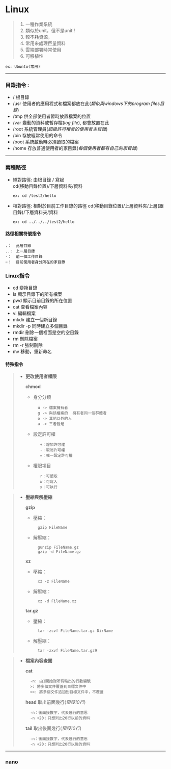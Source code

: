 # Linux

> 1.   一種作業系統
> 2.   類似於unit，但不是unit!!
> 3.   較不耗資源，
> 4.   常用來處理巨量資料
> 5.  雲端部署時常使用
> 6.  可移植性<br>

    ex: Ubunto(常用)

---
### 目錄指令 : 
- /     根目錄<br>
- /usr  使用者的應用程式和檔案都放在此(*類似與windows下的program files目錄*)<br>
- /tmp  供全部使用者暫時放置檔案的位置<br>
- /var  變動的資料或暫存檔(*log file*), 都會放置在此<br>
- /root 系統管理員(*超級許可權者的使用者主目錄*)<br>
- /bin  存放經常使用的命令<br>
- /boot 系統啟動時必須讀取的檔案<br>
- /home 存放普通使用者的家目錄(*每個使用者都有自己的家目錄*)<br>
---
### 兩種路徑
*   絕對路徑: 由根目錄 / 寫起<br>
        cd(移動目錄位置)/下層資料夾/資料
        
        ex: cd /test2/hello
        
*   相對路徑: 相對於目前工作目錄的路徑
        cd(移動目錄位置)/上層資料夾/上層(跟目錄)/下層資料夾/資料
        
        ex: cd ../../../test2/hello

#### 路徑相關符號指令
    .：  此層目錄
    ..： 上一層目錄
    -：  前一個工作目錄
    ~：  目前使用者身分所在的家目錄

### Linux指令
- cd        變換目錄
- ls        顯示目錄下的所有檔案
- pwd       顯示目前目錄的所在位置
- cat       查看檔案內容
- vi        編輯檔案
- mkdir     建立一個新目錄
- mkdir -p  同時建立多個目錄
- rmdir     刪除一個裡面是空的空目錄
- rm        刪除檔案
- rm -r     強制刪除
- mv        移動，重新命名
#### 特殊指令
>   - **更改使用者權限**   
>   
>       **chmod**
>   
>       - 身分分類
>           <pre><code>  u -> 檔案擁有者
>           g -> 與該檔案的  擁有者同一個群體者
>           o -> 其他以外的人
>           a -> 三者皆是</code></pre>
>
>       - 設定許可權
>            <pre><code>   +：增加許可權
>            -：取消許可權
>            =：唯一設定許可權</code></pre>
>
>       - 權限項目
>            <pre><code>   r：可讀取
>            w：可寫入
>            x：可執行</code></pre>


>   - **壓縮與解壓縮**    
>
>       **gzip**<br>
>       - 壓縮：
>           <pre><code>  gzip FileName</code></pre>
>           
>       - 解壓縮：
>           <pre><code>  gunzip FileName.gz
>           gzip -d FileName.gz</code></pre>
>
>       **xz**
>       - 壓縮：
>           <pre><code>  xz -z FileName</code></pre>
>           
>       - 解壓縮：
>           <pre><code>  xz -d FileName.xz</code></pre>
>
>       **tar.gz**<br>
>       - 壓縮：
>           <pre><code>  tar -zcvf FileName.tar.gz DirName</code></pre>
>           
>       - 解壓縮：
>           <pre><code>  tar -zxvf FileName.tar.gz9</code></pre>

>   - **檔案內容查閱**<br>
>   
>       **cat**<br>
>       
>       <pre><code>  -n: 由1開始對所有輸出的行數編號
>       >: 將多個文件覆蓋到目標文件中
>       >>: 將多個文件追加到目標文件中，不覆蓋</code></pre>
>
>       **head**    取出前面幾行(*預設10行*)<br>
>       <pre><code>  -n：後面接數字，代表幾行的意思
>       -n +20：只想列出20行以前的資料</code></pre>
>       
>       **tail**    取出後面幾行(*預設10行*)<br>
>       <pre><code>  -n：後面接數字，代表幾行的意思
>       -n +20：只想列出20行以後的資料</code></pre>
---
### nano
